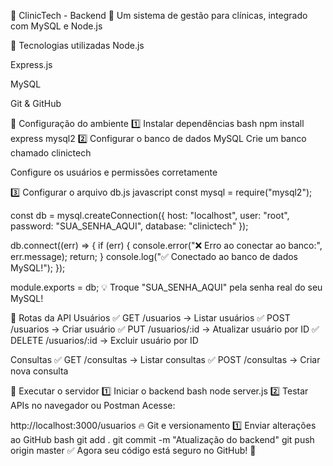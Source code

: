 
🏥 ClinicTech - Backend
🔹 Um sistema de gestão para clínicas, integrado com MySQL e Node.js

🚀 Tecnologias utilizadas
Node.js

Express.js

MySQL

Git & GitHub

📌 Configuração do ambiente
1️⃣ Instalar dependências
bash
npm install express mysql2
2️⃣ Configurar o banco de dados MySQL
Crie um banco chamado clinictech

Configure os usuários e permissões corretamente

3️⃣ Configurar o arquivo db.js
javascript
const mysql = require("mysql2");

const db = mysql.createConnection({
    host: "localhost",
    user: "root",
    password: "SUA_SENHA_AQUI",
    database: "clinictech"
});

db.connect((err) => {
    if (err) {
        console.error("❌ Erro ao conectar ao banco:", err.message);
        return;
    }
    console.log("✅ Conectado ao banco de dados MySQL!");
});

module.exports = db;
💡 Troque "SUA_SENHA_AQUI" pela senha real do seu MySQL!

📌 Rotas da API
Usuários
✅ GET /usuarios → Listar usuários ✅ POST /usuarios → Criar usuário ✅ PUT /usuarios/:id → Atualizar usuário por ID ✅ DELETE /usuarios/:id → Excluir usuário por ID

Consultas
✅ GET /consultas → Listar consultas ✅ POST /consultas → Criar nova consulta

📌 Executar o servidor
1️⃣ Iniciar o backend
bash
node server.js
2️⃣ Testar APIs no navegador ou Postman
Acesse:

http://localhost:3000/usuarios
🔥 Git e versionamento
1️⃣ Enviar alterações ao GitHub
bash
git add .
git commit -m "Atualização do backend"
git push origin master
✅ Agora seu código está seguro no GitHub! 🚀